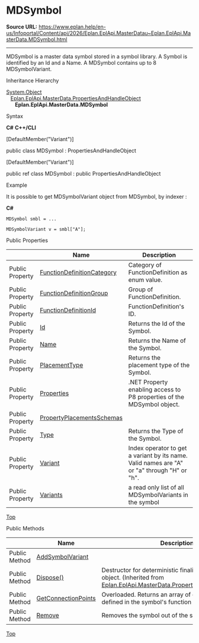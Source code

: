 # MDSymbol

**Source URL:** https://www.eplan.help/en-us/Infoportal/Content/api/2026/Eplan.EplApi.MasterDatau~Eplan.EplApi.MasterData.MDSymbol.html

---

MDSymbol is a master data symbol stored in a symbol library. A Symbol is identified by an Id and a Name. A MDSymbol contains up to 8 MDSymbolVariant.

Inheritance Hierarchy

[System.Object](#)  
   [Eplan.EplApi.MasterData.PropertiesAndHandleObject](Eplan.EplApi.MasterDatau~Eplan.EplApi.MasterData.PropertiesAndHandleObject.html)  
      **Eplan.EplApi.MasterData.MDSymbol**

Syntax

**C#**
**C++/CLI**


[DefaultMember("Variant")]

public class MDSymbol : PropertiesAndHandleObject

[DefaultMember("Variant")]

public ref class MDSymbol : public PropertiesAndHandleObject


Example

It is possible to get MDSymbolVariant object from MDSymbol, by indexer :

**C#**

```
MDSymbol smbl = ...

MDSymbolVariant v = smbl["A"];
```

Public Properties

|  | Name | Description |
| --- | --- | --- |
| Public Property | [FunctionDefinitionCategory](Eplan.EplApi.MasterDatau~Eplan.EplApi.MasterData.MDSymbol~FunctionDefinitionCategory.html) | Category of FunctionDefinition as enum value. |
| Public Property | [FunctionDefinitionGroup](Eplan.EplApi.MasterDatau~Eplan.EplApi.MasterData.MDSymbol~FunctionDefinitionGroup.html) | Group of FunctionDefinition. |
| Public Property | [FunctionDefinitionId](Eplan.EplApi.MasterDatau~Eplan.EplApi.MasterData.MDSymbol~FunctionDefinitionId.html) | FunctionDefinition's ID. |
| Public Property | [Id](Eplan.EplApi.MasterDatau~Eplan.EplApi.MasterData.MDSymbol~Id.html) | Returns the Id of the Symbol. |
| Public Property | [Name](Eplan.EplApi.MasterDatau~Eplan.EplApi.MasterData.MDSymbol~Name.html) | Returns the Name of the Symbol. |
| Public Property | [PlacementType](Eplan.EplApi.MasterDatau~Eplan.EplApi.MasterData.MDSymbol~PlacementType.html) | Returns the placement type of the Symbol. |
| Public Property | [Properties](Eplan.EplApi.MasterDatau~Eplan.EplApi.MasterData.MDSymbol~Properties.html) | .NET Property enabling access to P8 properties of the MDSymbol object. |
| Public Property | [PropertyPlacementsSchemas](Eplan.EplApi.MasterDatau~Eplan.EplApi.MasterData.MDSymbol~PropertyPlacementsSchemas.html) |  |
| Public Property | [Type](Eplan.EplApi.MasterDatau~Eplan.EplApi.MasterData.MDSymbol~Type.html) | Returns the Type of the Symbol. |
| Public Property | [Variant](Eplan.EplApi.MasterDatau~Eplan.EplApi.MasterData.MDSymbol~Variant.html) | Index operator to get a variant by its name. Valid names are "A" or "a" through "H" or "h". |
| Public Property | [Variants](Eplan.EplApi.MasterDatau~Eplan.EplApi.MasterData.MDSymbol~Variants.html) | a read only list of all MDSymbolVariants in the symbol |

[Top](#top)

Public Methods

|  | Name | Description |
| --- | --- | --- |
| Public Method | [AddSymbolVariant](Eplan.EplApi.MasterDatau~Eplan.EplApi.MasterData.MDSymbol~AddSymbolVariant.html) |  |
| Public Method | [Dispose()](Eplan.EplApi.MasterDatau~Eplan.EplApi.MasterData.PropertiesAndHandleObject~Dispose().html) | Destructor for deterministic finalization of MDSymbol object. (Inherited from [Eplan.EplApi.MasterData.PropertiesAndHandleObject](Eplan.EplApi.MasterDatau~Eplan.EplApi.MasterData.PropertiesAndHandleObject.html)) |
| Public Method | [GetConnectionPoints](Eplan.EplApi.MasterDatau~Eplan.EplApi.MasterData.MDSymbol~GetConnectionPoints.html) | Overloaded. Returns an array of connection points defined in the symbol's function definition. |
| Public Method | [Remove](Eplan.EplApi.MasterDatau~Eplan.EplApi.MasterData.MDSymbol~Remove.html) | Removes the symbol out of the symbol library. |

[Top](#top)
